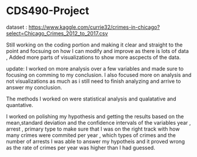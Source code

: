 # CDS490-Project

dataset :  https://www.kaggle.com/currie32/crimes-in-chicago?select=Chicago_Crimes_2012_to_2017.csv

Still working on the coding portion and making it clear and straight to the point and focsuing on how I can modify and improve as there is lots of data , Added more parts of visualizations to show more ascpects of the data.


update: I worked on more analysis over a few variables and made sure to focusing on comming to my conclusion. I also focused more on analysis and not visualizations as much as i still need to finish analyzing and arrive to answer my conclusion.

 The methods I worked on were statistical analysis and qualatative and quantative.
 
 I worked on polishing my hypothesis and getting the results based on the mean,standard deviation and the confidence intervals of the variables year , arrest , primary type to make sure that I was on the right track with how many crimes were commited per year , which types of crimes and the number of arrests
 I was able to answer my hypotheis and it proved wrong as the rate of crimes per year was higher than I had guessed. 

